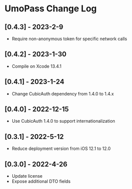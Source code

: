 # UmoPass Change Log

## [0.4.3] - 2023-2-9

* Require non-anonymous token for specific network calls

## [0.4.2] - 2023-1-30

* Compile on Xcode 13.4.1

## [0.4.1] - 2023-1-24

* Change CubicAuth dependency from 1.4.0 to 1.4.x

## [0.4.0] - 2022-12-15

* Use CubicAuth 1.4.0 to support internationalization

## [0.3.1] - 2022-5-12

* Reduce deployment version from iOS 12.1 to 12.0

## [0.3.0] - 2022-4-26

* Update license
* Expose additional DTO fields
